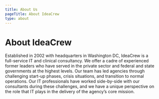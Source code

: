 ```yaml
---
title: About Us
pageTitle: About IdeaCrew
type: about
---
```


# About IdeaCrew

Established in 2002 with headquarters in Washington DC, IdeaCrew is a full-service IT and clinical consultancy. We offer a cadre of experienced former leaders who have served in the private sector and federal and state governments at the highest levels. Our team has led agencies through challenging start-up phases, crisis situations, and transition to normal operations. Our IT professionals have worked side-by-side with our consultants during these challenges, and we have a unique perspective on the role that IT plays in the delivery of the agency’s core mission.
